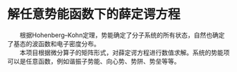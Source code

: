 # 解任意势能函数下的薛定谔方程
&ensp;&ensp;&ensp;&ensp;根据Hohenberg–Kohn定理，势能确定了分子系统的所有状态，自然也确定了基态的波函数和电子密度分布。  
&ensp;&ensp;&ensp;&ensp;本项目根据微分算子的矩阵形式，对薛定谔方程进行数值求解。系统的势能项可以是任意函数，例如谐振子势能、向心势、势阱、势垒等等。